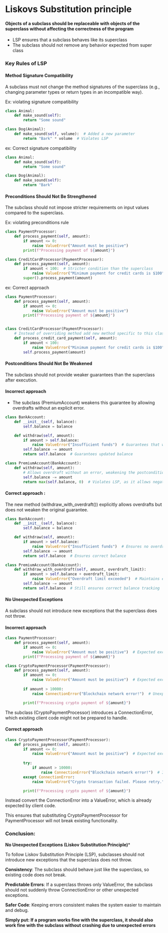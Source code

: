 # Liskovs Substitution principle

#### Objects of a subclass should be replaceable with objects of the superclass without affecting the correctness of the program
- LSP ensures that a subclass behaves like its superclass
- The subclass should not remove any behavior expected from super class

### Key Rules of LSP
#### Method Signature Compatibility
A subclass must not change the method signatures of the superclass (e.g., changing parameter types or return types in an incompatible way).

Ex: violating signature compatibility
```python
class Animal:
    def make_sound(self):
        return "Some sound"

class Dog(Animal):
    def make_sound(self, volume):  # Added a new parameter
        return "Bark" * volume  # Violates LSP

```
ex: Correct signature compatibility
```python
class Animal:
    def make_sound(self):
        return "Some sound"

class Dog(Animal):
    def make_sound(self):
        return "Bark"

```

#### Preconditions Should Not Be Strengthened
The subclass should not impose stricter requirements on input values compared to the superclass.

Ex: violating preconditions rule
```python
class PaymentProcessor:
    def process_payment(self, amount):
        if amount <= 0:
            raise ValueError("Amount must be positive")
        print(f"Processing payment of ${amount}")

class CreditCardProcessor(PaymentProcessor):
    def process_payment(self, amount):
        if amount < 100:  # Stricter condition than the superclass
            raise ValueError("Minimum payment for credit cards is $100")  # Violates LSP
        super().process_payment(amount)


```
ex: Correct approach
```python
class PaymentProcessor:
    def process_payment(self, amount):
        if amount <= 0:
            raise ValueError("Amount must be positive")
        print(f"Processing payment of ${amount}")


class CreditCardProcessor(PaymentProcessor):
    # Instead of overriding method add new method specific to this class
    def process_credit_card_payment(self, amount):
        if amount < 100:
            raise ValueError("Minimum payment for credit cards is $100")  # Specific to credit cards
        self.process_payment(amount)

```
#### Postconditions Should Not Be Weakened
The subclass should not provide weaker guarantees than the superclass after execution.

#### Incorrect approach
- The subclass (PremiumAccount) weakens this guarantee by allowing overdrafts without an explicit error.
```python
class BankAccount:
    def __init__(self, balance):
        self.balance = balance

    def withdraw(self, amount):
        if amount > self.balance:
            raise ValueError("Insufficient funds")  # Guarantees that withdrawal never exceeds balance
        self.balance -= amount
        return self.balance  # Guarantees updated balance

class PremiumAccount(BankAccount):
    def withdraw(self, amount):
        # Allows overdraft without an error, weakening the postcondition
        self.balance -= amount
        return max(self.balance, 0)  # Violates LSP, as it allows negative balance silently

```

#### Correct approach : 
The new method (withdraw_with_overdraft()) explicitly allows overdrafts but does not weaken the original guarantee.
```python
class BankAccount:
    def __init__(self, balance):
        self.balance = balance

    def withdraw(self, amount):
        if amount > self.balance:
            raise ValueError("Insufficient funds")  # Ensures no overdraft
        self.balance -= amount
        return self.balance  # Ensures correct balance

class PremiumAccount(BankAccount):
    def withdraw_with_overdraft(self, amount, overdraft_limit):
        if amount > self.balance + overdraft_limit:
            raise ValueError("Overdraft limit exceeded")  # Maintains explicit guarantee
        self.balance -= amount
        return self.balance  # Still ensures correct balance tracking
```
#### No Unexpected Exceptions
A subclass should not introduce new exceptions that the superclass does not throw.

#### Incorrect approach
```python
class PaymentProcessor:
    def process_payment(self, amount):
        if amount <= 0:
            raise ValueError("Amount must be positive")  # Expected exception
        print(f"Processing payment of ${amount}")

class CryptoPaymentProcessor(PaymentProcessor):
    def process_payment(self, amount):
        if amount <= 0:
            raise ValueError("Amount must be positive")  # Expected exception
        
        if amount > 10000:
            raise ConnectionError("Blockchain network error!")  # Unexpected exception

        print(f"Processing crypto payment of ${amount}")
```

The subclass (CryptoPaymentProcessor) introduces a ConnectionError, which existing client code might not be prepared to handle.

#### Correct approach
```python
class CryptoPaymentProcessor(PaymentProcessor):
    def process_payment(self, amount):
        if amount <= 0:
            raise ValueError("Amount must be positive")  # Expected exception
        
        try:
            if amount > 10000:
                raise ConnectionError("Blockchain network error!")  # Internal error
        except ConnectionError:
            raise ValueError("Crypto transaction failed. Please retry.")  # Converts to an expected exception

        print(f"Processing crypto payment of ${amount}")


```
Instead convert the ConnectionError into a ValueError, which is already expected by client code.

This ensures that substituting CryptoPaymentProcessor for PaymentProcessor will not break existing functionality.

### Conclusion:
**No Unexpected Exceptions (Liskov Substitution Principle)***

To follow Liskov Substitution Principle (LSP), subclasses should not introduce new exceptions that the superclass does not throw.

**Consistency**: The subclass should behave just like the superclass, so existing code does not break.

**Predictable Errors**: If a superclass throws only ValueError, the subclass should not suddenly throw ConnectionError or other unexpected exceptions.

**Safer Code**: Keeping errors consistent makes the system easier to maintain and debug.

**Simply put: If a program works fine with the superclass, it should also work fine with the subclass without crashing due to unexpected errors**